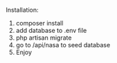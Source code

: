 Installation:
1) composer install
2) add database to .env file
3) php artisan migrate
4) go to /api/nasa to seed database
5) Enjoy
